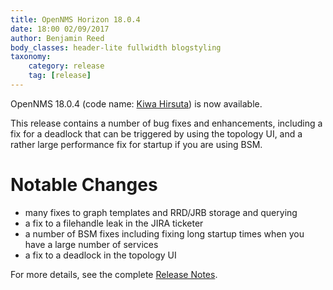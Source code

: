 ```yaml
---
title: OpenNMS Horizon 18.0.4
date: 18:00 02/09/2017
author: Benjamin Reed
body_classes: header-lite fullwidth blogstyling
taxonomy:
    category: release
    tag: [release]
---
```


OpenNMS 18.0.4 (code name: [Kiwa Hirsuta](https://en.wikipedia.org/wiki/Kiwa_hirsuta)) is now available.

This release contains a number of bug fixes and enhancements, including a fix for a deadlock that can be triggered by using the topology UI, and a rather large performance fix for startup if you are using BSM.

Notable Changes
===============

* many fixes to graph templates and RRD/JRB storage and querying
* a fix to a filehandle leak in the JIRA ticketer
* a number of BSM fixes including fixing long startup times when you have a large number of services
* a fix to a deadlock in the topology UI

For more details, see the complete [Release Notes](https://docs.opennms.org/opennms/releases/18.0.4/releasenotes/releasenotes.html).

